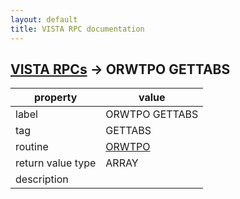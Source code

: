 ```yaml
---
layout: default
title: VISTA RPC documentation
---
```




## [VISTA RPCs](TableOfContent.md) &#8594; ORWTPO GETTABS 

 property | value 
--- | --- 
 label | ORWTPO GETTABS
 tag | GETTABS
 routine | [ORWTPO](http://code.osehra.org/dox/Routine_ORWTPO_source.html)
 return value type | ARRAY
 description | 